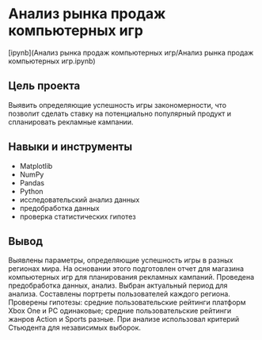 # Анализ рынка продаж компьютерных игр
[ipynb](Анализ рынка продаж компьютерных игр/Анализ рынка продаж компьютерных игр.ipynb)

## Цель проекта
Выявить определяющие успешность игры закономерности, что позволит сделать ставку на потенциально популярный продукт и спланировать рекламные кампании.
## Навыки и инструменты
- Matplotlib
- NumPy
- Pandas
- Python
- исследовательский анализ данных
- предобработка данных
- проверка статистических гипотез
## Вывод
Выявлены параметры, определяющие успешность игры в разных регионах мира. На основании этого подготовлен отчет для магазина компьютерных игр для планирования рекламных кампаний. Проведена предобработка данных, анализ. Выбран актуальный период для анализа. Составлены портреты пользователей каждого региона. Проверены гипотезы: средние пользовательские рейтинги платформ Xbox One и PC одинаковые; средние пользовательские рейтинги жанров Action и Sports разные. При анализе использовал критерий Стьюдента для независимых выборок.

